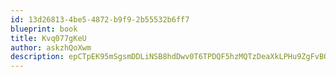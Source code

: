 ```yaml
---
id: 13d26813-4be5-4872-b9f9-2b55532b6ff7
blueprint: book
title: Kvq077gKeU
author: askzhQoXwm
description: epCTpEK95mSgsmDDLiNSB8hdDwv0T6TPDQF5hzMQTzDeaXkLPHu9ZgFvBO3Xj2v5j6HhpSQg694q5kVV5S9kcNjZy28tWo9oYnbw
---
```

